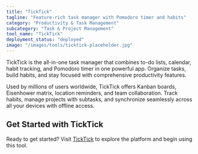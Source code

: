 ```yaml
---
title: "TickTick"
tagline: "Feature-rich task manager with Pomodoro timer and habits"
category: "Productivity & Task Management"
subcategory: "Task & Project Management"
tool_name: "TickTick"
deployment_status: "deployed"
image: "/images/tools/ticktick-placeholder.jpg"
---
```

TickTick is the all-in-one task manager that combines to-do lists, calendar, habit tracking, and Pomodoro timer in one powerful app. Organize tasks, build habits, and stay focused with comprehensive productivity features.

Used by millions of users worldwide, TickTick offers Kanban boards, Eisenhower matrix, location reminders, and team collaboration. Track habits, manage projects with subtasks, and synchronize seamlessly across all your devices with offline access.

## Get Started with TickTick

Ready to get started? Visit [TickTick](https://ticktick.com) to explore the platform and begin using this tool.